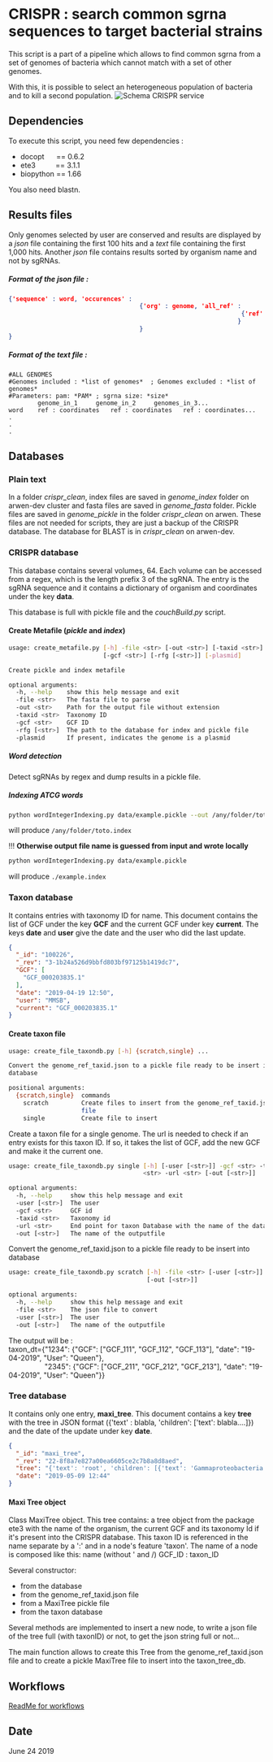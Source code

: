 # CRISPR : search common sgrna sequences to target bacterial strains
This script is a part of a pipeline which allows to find common sgrna from a set of genomes of bacteria which cannot match with a set of other genomes.

With this, it is possible to select an heterogeneous population of bacteria and to kill a second population.
![Schema CRISPR service](https://github.com/sophielem/crispr/blob/dev_add_genome/doc/schema_crispr_service.png)

## Dependencies
To execute this script, you need few dependencies :
* docopt&nbsp;&nbsp;&nbsp;&nbsp;&nbsp;&nbsp;== 0.6.2
* ete3&nbsp;&nbsp;&nbsp;&nbsp;&nbsp;&nbsp;&nbsp;&nbsp;&nbsp;&nbsp;== 3.1.1
* biopython == 1.66

You also need blastn.

## Results files
Only genomes selected by user are conserved and results are displayed by a *json* file containing the first 100 hits and a *text* file containing the first 1,000 hits.
Another *json* file contains results sorted by organism name and not by sgRNAs.
##### Format of the *json* file :
```json
{'sequence' : word, 'occurences' :
                                    {'org' : genome, 'all_ref' :
                                                                {'ref' : ref, 'coords' : [coordinates]
                                                               }
                                    }
}
```

##### Format of the *text* file :
```
#ALL GENOMES
#Genomes included : *list of genomes*  ; Genomes excluded : *list of genomes*
#Parameters: pam: *PAM* ; sgrna size: *size*
        genome_in_1     genome_in_2     genomes_in_3...
word    ref : coordinates   ref : coordinates   ref : coordinates...
.
.
.
```

## Databases
### Plain text
In a folder *crispr_clean*, index files are saved in *genome_index* folder on arwen-dev cluster and fasta files are saved in *genome_fasta* folder. Pickle files are saved in *genome_pickle* in the folder *crispr_clean* on arwen. These files are not needed for scripts, they are just a backup of the CRISPR database.
The database for BLAST is in *crispr_clean* on arwen-dev.

### CRISPR database
This database contains several volumes, 64. Each volume can be accessed from a regex, which is the length prefix 3 of the sgRNA. The entry is the sgRNA sequence and it contains a dictionary of organism and coordinates under the key **data**.

This database is full with pickle file and the *couchBuild.py* script.

#### Create Metafile (*pickle* and *index*)
```sh
usage: create_metafile.py [-h] -file <str> [-out <str>] [-taxid <str>]
                          [-gcf <str>] [-rfg [<str>]] [-plasmid]

Create pickle and index metafile

optional arguments:
  -h, --help    show this help message and exit
  -file <str>   The fasta file to parse
  -out <str>    Path for the output file without extension
  -taxid <str>  Taxonomy ID
  -gcf <str>    GCF ID
  -rfg [<str>]  The path to the database for index and pickle file
  -plasmid      If present, indicates the genome is a plasmid
```

##### Word detection
Detect sgRNAs by regex and dump results in a pickle file.

##### Indexing ATCG words

```sh
python wordIntegerIndexing.py data/example.pickle --out /any/folder/toto.index
```

will produce `/any/folder/toto.index`

!!! **Otherwise output file name is guessed from input and wrote locally**

```sh
python wordIntegerIndexing.py data/example.pickle
```

will produce `./example.index`

### Taxon database
It contains entries with taxonomy ID for name. This document contains the list of GCF under the key **GCF** and the current GCF under key **current**. The keys **date** and **user** give the date and the user who did the last update.

```JSON
{
  "_id": "100226",
  "_rev": "3-1b24a526d9bbfd803bf97125b1419dc7",
  "GCF": [
    "GCF_000203835.1"
  ],
  "date": "2019-04-19 12:50",
  "user": "MMSB",
  "current": "GCF_000203835.1"
}
```

#### Create taxon file
```sh
usage: create_file_taxondb.py [-h] {scratch,single} ...

Convert the genome_ref_taxid.json to a pickle file ready to be insert into
database

positional arguments:
  {scratch,single}  commands
    scratch         Create files to insert from the genome_ref_taxid.json
                    file
    single          Create file to insert
```

Create a taxon file for a single genome. The url is needed to check if an entry exists for this taxon ID. If so, it takes the list of GCF, add the new GCF and make it the current one.
```sh
usage: create_file_taxondb.py single [-h] [-user [<str>]] -gcf <str> -taxid
                                     <str> -url <str> [-out [<str>]]

optional arguments:
  -h, --help     show this help message and exit
  -user [<str>]  The user
  -gcf <str>     GCF id
  -taxid <str>   Taxonomy id
  -url <str>     End point for taxon Database with the name of the database
  -out [<str>]   The name of the outputfile
```

Convert the genome_ref_taxid.json to a pickle file ready to be insert into
database
```sh
usage: create_file_taxondb.py scratch [-h] -file <str> [-user [<str>]]
                                      [-out [<str>]]

optional arguments:
  -h, --help     show this help message and exit
  -file <str>    The json file to convert
  -user [<str>]  The user
  -out [<str>]   The name of the outputfile
```

The output will be :</br>
taxon_dt={"1234": {"GCF": ["GCF_111", "GCF_112", "GCF_113"], "date": "19-04-2019", "User": "Queen"},</br>
&nbsp;&nbsp;&nbsp;&nbsp;&nbsp;&nbsp;&nbsp;&nbsp;&nbsp;&nbsp;&nbsp;&nbsp;&nbsp;&nbsp;&nbsp;&nbsp;&nbsp;&nbsp;"2345": {"GCF": ["GCF_211", "GCF_212", "GCF_213"], "date": "19-04-2019", "User": "Queen"}}

### Tree database
It contains only one entry, **maxi_tree**. This document contains a key **tree** with the tree in JSON format ({'text' : blabla, 'children': ['text': blabla....]}) and the date of the update under key **date**.  

```JSON
{
  "_id": "maxi_tree",
  "_rev": "22-8f8a7e827a00ea6605ce2c7b8a8d8aed",
  "tree": "{'text': 'root', 'children': [{'text': 'Gammaproteobacteria', 'children': [{'text': 'Enterobacterales',...",
  "date": "2019-05-09 12:44"
}
```

#### Maxi Tree object
Class MaxiTree object. This tree contains: a tree object from the package ete3 with the name
of the organism, the current GCF and its taxonomy Id if it's present into the CRISPR database. This taxon ID is
referenced in the name separate by a ':' and in a node's feature 'taxon'.
The name of a node is composed like this:
    name (without ' and /) GCF_ID : taxon_ID

Several constructor:
* from the database
* from the genome_ref_taxid.json file
* from a MaxiTree pickle file
* from the taxon database

Several methods are implemented to insert a new node, to write a json file of the tree
full (with taxonID) or not, to get the json string full or not...

The main function allows to create this Tree from the genome_ref_taxid.json file and to create a pickle MaxiTree file to insert into the taxon_tree_db.



## Workflows

[ReadMe for workflows](https://github.com/sophielem/crispr/blob/dev_add_genome/scripts/workflows.md)


## Date
June 24 2019

